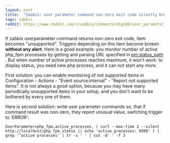 ```yaml
---
layout: post
title:  "Zabbix: user parameter command non-zero exit code silently breaks triggers"
tags: zabbix
reddit: https://www.reddit.com/r/zabbix/comments/4tgnd8/user_parameter_command_nonzero_exit_code_silently/
---
```


If zabbix userparameter command returns non-zero exit code, item becomes "unsupported". Triggers depending on this item become broken **without any alert**. Here is a good example: you monitor number of active php_fpm processes by getting and parsing URL specified in [pm.status_path](http://php.net/manual/en/install.fpm.configuration.php) . But when number of active processes reaches maximum, it won't work: to display status, you need new php process, and it can not start any more.

First solution: you can enable monitoring of not supported items in Configuration - Actions - "Event source:internal" - "Report not supported items". It is not always a good option, because you may have many periodically unsupported items in your setup, and you don't want to be bothered by every one of them.

Here is second solution: write user parameter commands so, that if command result was non-zero, they report unusual value, switching trigger to 'ERROR':

```
UserParameter=php_fpm.active_processes, ( curl --max-time 2 --silent http://localhost/php_fpm_status || echo 'active processes: 9999' ) | grep '^active processes' | tr -s ' ' | cut -d' ' -f 3
```
